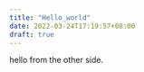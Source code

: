 ```yaml
---
title: "Hello_world"
date: 2022-03-24T17:19:57+08:00
draft: true
---
```


hello from the other side.